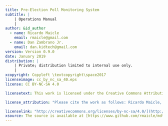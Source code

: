 ```yaml
---
title: Pre-Election Poll Monitoring System
subtitle: |
    | Operations Manual
    |
author: &id_author
  - name: Ricardo Maicle
    email: rmaicle@gmail.com
  - name: Dan Zambrano Jr.
    email: dan.kidtech@gmail.com
version: Version 0.9.0
date: January 2019
distribution: |
    | Private; distribution limited to internal use only.
    |
xcopyright: Copyleft \textcopyright\space2017
licenseimage: cc_by_nc_sa_40.eps
license: CC BY-NC-SA 4.0

licensetext: This work is licensed under the Creative Commons Attribution-NonCommercial-ShareAlike 4.0 International License (CC BY-NC-SA 4.0). You are free to copy, reproduce, distribute, display, and make adaptations of this work for non-commercial purposes provided that you give appropriate credit. To view a copy of this license, visit [http://creativecommons.org/licenses/by-nc-sa/4.0/legalcode](http://creativecommons.org/licenses/by-nc-sa/4.0/legalcode).

license_attribution: "Please cite the work as follows: Ricardo Maicle, Dan Zambrano Jr. 2019. Pre-Election Poll Monitoring System: Operations Manual. License: Creative Commons Attribution-NonCommercial-ShareAlike 4.0 International License CC BY-NC-SA 4.0."

licenselink: "http://creativecommons.org/licenses/by-nc-sa/4.0/](http://creativecommons.org/licenses/by-nc-sa/4.0/"
xsource: The source is available at [https://www.github.com/rmaicle/mdtopdf](https://www.github.com/rmaicle/mdtopdf).
---
```


